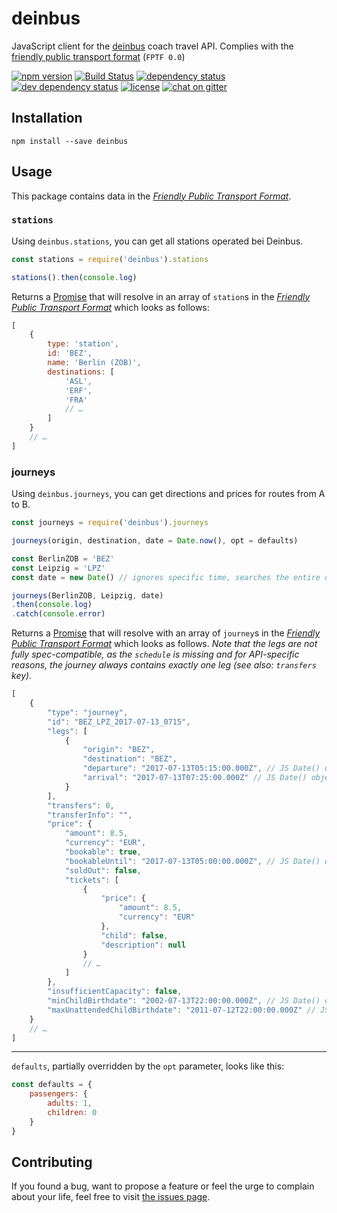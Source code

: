 # deinbus

JavaScript client for the [deinbus](https://www.deinbus.de) coach travel API. Complies with the [friendly public transport format](https://github.com/public-transport/friendly-public-transport-format) (`FPTF 0.0`)

[![npm version](https://img.shields.io/npm/v/deinbus.svg)](https://www.npmjs.com/package/deinbus)
[![Build Status](https://travis-ci.org/juliuste/deinbus.svg?branch=master)](https://travis-ci.org/juliuste/deinbus)
[![dependency status](https://img.shields.io/david/juliuste/deinbus.svg)](https://david-dm.org/juliuste/deinbus)
[![dev dependency status](https://img.shields.io/david/dev/juliuste/deinbus.svg)](https://david-dm.org/juliuste/deinbus#info=devDependencies)
[![license](https://img.shields.io/github/license/juliuste/deinbus.svg?style=flat)](LICENSE)
[![chat on gitter](https://badges.gitter.im/juliuste.svg)](https://gitter.im/juliuste)

## Installation

```shell
npm install --save deinbus
```

## Usage

This package contains data in the [*Friendly Public Transport Format*](https://github.com/public-transport/friendly-public-transport-format).

### `stations`

Using `deinbus.stations`, you can get all stations operated bei Deinbus.

```js
const stations = require('deinbus').stations

stations().then(console.log)
```

Returns a [Promise](https://developer.mozilla.org/en-US/docs/Web/JavaScript/Reference/Global_Objects/promise) that will resolve in an array of `station`s in the [*Friendly Public Transport Format*](https://github.com/public-transport/friendly-public-transport-format) which looks as follows:

```js
[
    {
        type: 'station',
        id: 'BEZ',
        name: 'Berlin (ZOB)',
        destinations: [
            'ASL',
            'ERF',
            'FRA'
            // …
        ]
    }
    // …
]
```

### journeys

Using `deinbus.journeys`, you can get directions and prices for routes from A to B.

```js
const journeys = require('deinbus').journeys

journeys(origin, destination, date = Date.now(), opt = defaults)

const BerlinZOB = 'BEZ'
const Leipzig = 'LPZ'
const date = new Date() // ignores specific time, searches the entire day (based on Europe/Berlin timezone)

journeys(BerlinZOB, Leipzig, date)
.then(console.log)
.catch(console.error)
```

Returns a [Promise](https://developer.mozilla.org/en-US/docs/Web/JavaScript/Reference/Global_Objects/promise) that will resolve with an array of `journey`s in the [*Friendly Public Transport Format*](https://github.com/public-transport/friendly-public-transport-format) which looks as follows.
*Note that the legs are not fully spec-compatible, as the `schedule` is missing and for API-specific reasons, the journey always contains exactly one leg (see also: `transfers` key).*

```js
[
    {
        "type": "journey",
        "id": "BEZ_LPZ_2017-07-13_0715",
        "legs": [
            {
                "origin": "BEZ",
                "destination": "BEZ",
                "departure": "2017-07-13T05:15:00.000Z", // JS Date() object
                "arrival": "2017-07-13T07:25:00.000Z" // JS Date() object
            }
        ],
        "transfers": 0,
        "transferInfo": "",
        "price": {
            "amount": 8.5,
            "currency": "EUR",
            "bookable": true,
            "bookableUntil": "2017-07-13T05:00:00.000Z", // JS Date() object
            "soldOut": false,
            "tickets": [
                {
                    "price": {
                        "amount": 8.5,
                        "currency": "EUR"
                    },
                    "child": false,
                    "description": null
                }
                // …
            ]
        },
        "insufficientCapacity": false,
        "minChildBirthdate": "2002-07-13T22:00:00.000Z", // JS Date() object
        "maxUnattendedChildBirthdate": "2011-07-12T22:00:00.000Z" // JS Date() object
    }
    // …
]
```

----

`defaults`, partially overridden by the `opt` parameter, looks like this:

```js
const defaults = {
	passengers: {
        adults: 1,
        children: 0
	}
}
```

## Contributing

If you found a bug, want to propose a feature or feel the urge to complain about your life, feel free to visit [the issues page](https://github.com/juliuste/deinbus/issues).

